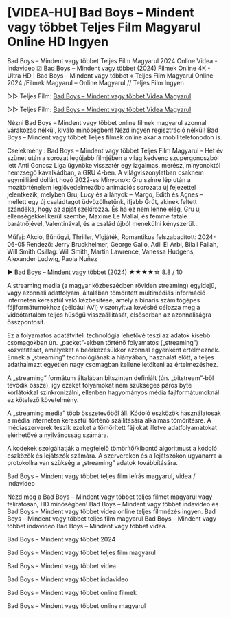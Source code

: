 # [VIDEA-HU] Bad Boys – Mindent vagy többet Teljes Film Magyarul Online HD Ingyen

Bad Boys – Mindent vagy többet Teljes Film Magyarul 2024 Online Videa - Indavideo ☑ Bad Boys – Mindent vagy többet (2024) Filmek Online 4K - Ultra HD | Bad Boys – Mindent vagy többet « Teljes Film Magyarul Online 2024 /Filmek Magyarul – Online Magyarul // Teljes Film Ingyen

▷▷ Teljes Film: [Bad Boys – Mindent vagy többet Videa Magyarul](https://maxstream-best.blogspot.com/2024/07/bad-boys-mindent-vagy-tobbet-teljes-film.html)

▷▷ Teljes Film: [Bad Boys – Mindent vagy többet Videa Magyarul](https://maxstream-best.blogspot.com/2024/07/bad-boys-mindent-vagy-tobbet-teljes-film.html)

Nézni Bad Boys – Mindent vagy többet online filmek magyarul azonnal várakozás nélkül, kiváló minőségben! Nézd ingyen regisztráció nélkül! Bad Boys – Mindent vagy többet Teljes filmek online akár a mobil telefonodon is.

Cselekmény : Bad Boys – Mindent vagy többet Teljes Film Magyarul - Hét év szünet után a sorozat legújabb filmjében a világ kedvenc szupergonoszból lett Anti Gonosz Liga ügynöke visszatér egy izgalmas, merész, minyonoktól hemzsegő kavalkádban, a GRU 4-ben. A világviszonylatban csaknem egymilliárd dollárt hozó 2022-es Minyonok: Gru színre lép után a mozitörténelem legjövedelmezőbb animációs sorozata új fejezettel jelentkezik, melyben Gru, Lucy és a lányok – Margo, Edith és Agnes – mellett egy új családtagot üdvözölhetünk, ifjabb Grút, akinek feltett szándéka, hogy az apját szekírozza. És ha ez nem lenne elég, Gru új ellenségekkel kerül szembe, Maxime Le Mallal, és femme fatale barátnőjével, Valentinával, és a család újból menekülni kényszerül...

Műfaj:
Akció, Bűnügyi, Thriller, Vígjáték, Romantikus
felszabadított:
2024-06-05
Rendező:
Jerry Bruckheimer, George Gallo, Adil El Arbi, Bilall Fallah, Will Smith
Csillag:
Will Smith, Martin Lawrence, Vanessa Hudgens, Alexander Ludwig, Paola Nuñez

▶️ Bad Boys – Mindent vagy többet (2024) ★★★★☆ 8.8 / 10

A streaming media (a magyar közbeszédben röviden streaming) egyidejű, vagy azonnali adatfolyam, általában tömörített multimédiás információ interneten keresztül való kézbesítése, amely a bináris számítógépes fájlformátumokhoz (például AVI) viszonyítva kevésbé célozza meg a videótartalom teljes hűségű visszaállítását, elsősorban az azonnaliságra összpontosít.

Ez a folyamatos adatátviteli technológia lehetővé teszi az adatok kisebb csomagokban ún. „packet”-ekben történő folyamatos („streaming”) közvetítését, amelyeket a beérkezésükkor azonnal egyenként értelmeznek. Ennek a „streaming” technológiának a hiányában, használat előtt, a teljes adathalmazt egyetlen nagy csomagban kellene letölteni az értelmezéshez.

A „streaming” formátum általában bitszinten definiált (ún. „bitstream”-ből tevődik össze), így ezeket folyamokat nem szükséges páros byte korlátokkal szinkronizálni, ellenben hagyományos média fájlformátumoknál ez kötelező követelmény.

A „streaming media” több összetevőből áll. Kódoló eszközök használatosak a média interneten keresztül történő szállítására alkalmas tömörítésre. A médiaszerverek teszik ezeket a tömörített fájlokat illetve adatfolyamatokat elérhetővé a nyilvánosság számára.

A kodekek szolgáltatják a megfelelő tömörítő/kibontó algoritmust a kódoló eszközök és lejátszók számára. A szervereken és a lejátszókon ugyanarra a protokollra van szükség a „streaming” adatok továbbítására.

Bad Boys – Mindent vagy többet teljes film leírás magyarul, videa / indavideo

Nézd meg a Bad Boys – Mindent vagy többet teljes filmet magyarul vagy feliratosan, HD minőségben! Bad Boys – Mindent vagy többet indavideo és Bad Boys – Mindent vagy többet videa online teljes filmnézés ingyen. Bad Boys – Mindent vagy többet teljes film magyarul Bad Boys – Mindent vagy többet indavideo Bad Boys – Mindent vagy többet videa.

Bad Boys – Mindent vagy többet 2024

Bad Boys – Mindent vagy többet teljes film magyarul

Bad Boys – Mindent vagy többet videa

Bad Boys – Mindent vagy többet indavideo

Bad Boys – Mindent vagy többet online filmek

Bad Boys – Mindent vagy többet online magyarul
